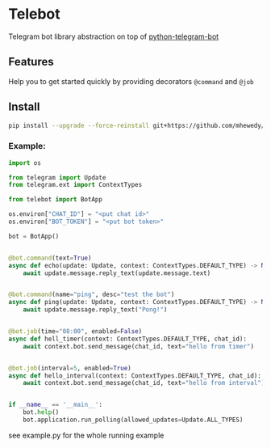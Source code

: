 # Telebot

Telegram bot library abstraction on top
of [python-telegram-bot](https://github.com/python-telegram-bot/python-telegram-bot)

## Features

Help you to get started quickly by providing decorators `@command` and `@job`

## Install
```bash
pip install --upgrade --force-reinstall git+https://github.com/mhewedy/telebot
```

### Example:

```python
import os

from telegram import Update
from telegram.ext import ContextTypes

from telebot import BotApp

os.environ["CHAT_ID"] = "<put chat id>"
os.environ["BOT_TOKEN"] = "<put bot token>"

bot = BotApp()


@bot.command(text=True)
async def echo(update: Update, context: ContextTypes.DEFAULT_TYPE) -> None:
    await update.message.reply_text(update.message.text)


@bot.command(name="ping", desc="test the bot")
async def ping(update: Update, context: ContextTypes.DEFAULT_TYPE) -> None:
    await update.message.reply_text("Pong!")


@bot.job(time="08:00", enabled=False)
async def hell_timer(context: ContextTypes.DEFAULT_TYPE, chat_id):
    await context.bot.send_message(chat_id, text="hello from timer")


@bot.job(interval=5, enabled=True)
async def hello_interval(context: ContextTypes.DEFAULT_TYPE, chat_id):
    await context.bot.send_message(chat_id, text="hello from interval")


if __name__ == '__main__':
    bot.help()
    bot.application.run_polling(allowed_updates=Update.ALL_TYPES)
```

see example.py for the whole running example